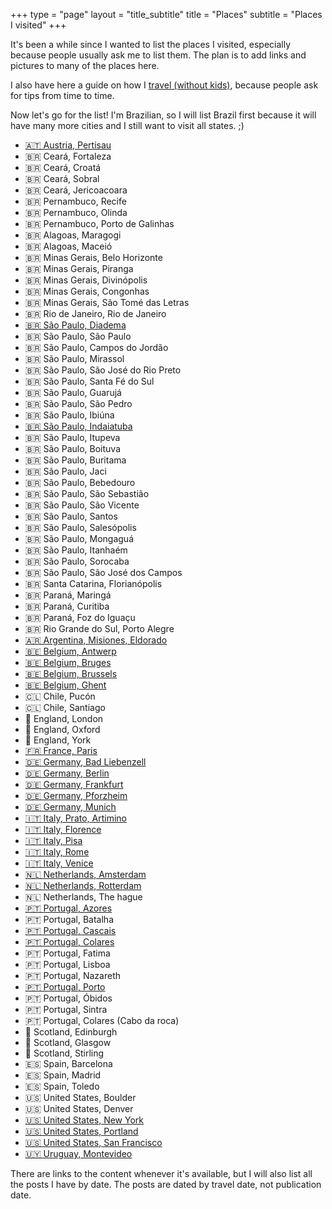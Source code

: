 +++
type = "page"
layout = "title_subtitle"
title = "Places"
subtitle = "Places I visited"
+++

It's been a while since I wanted to list the places I visited, especially
because people usually ask me to list them. The plan is to add links and
pictures to many of the places here.

I also have here a guide on how I [travel (without kids)](/places/travelwithoutkids), because people ask for tips from time to time.

Now let's go for the list! I'm Brazilian, so I will list Brazil first because
it will have many more cities and I still want to visit all states. ;)

+ [🇦🇹 Austria, Pertisau](pertisau)
+ 🇧🇷 Ceará, Fortaleza
+ 🇧🇷 Ceará, Croatá
+ 🇧🇷 Ceará, Sobral
+ 🇧🇷 Ceará, Jericoacoara
+ 🇧🇷 Pernambuco, Recife
+ 🇧🇷 Pernambuco, Olinda
+ 🇧🇷 Pernambuco, Porto de Galinhas
+ 🇧🇷 Alagoas, Maragogi
+ 🇧🇷 Alagoas, Maceió
+ 🇧🇷 Minas Gerais, Belo Horizonte
+ 🇧🇷 Minas Gerais, Piranga
+ 🇧🇷 Minas Gerais, Divinópolis
+ 🇧🇷 Minas Gerais, Congonhas
+ 🇧🇷 Minas Gerais, São Tomé das Letras
+ 🇧🇷 Rio de Janeiro, Rio de Janeiro
+ [🇧🇷 São Paulo, Diadema](diadema)
+ 🇧🇷 São Paulo, São Paulo
+ 🇧🇷 São Paulo, Campos do Jordão
+ 🇧🇷 São Paulo, Mirassol
+ 🇧🇷 São Paulo, São José do Rio Preto
+ 🇧🇷 São Paulo, Santa Fé do Sul
+ 🇧🇷 São Paulo, Guarujá
+ 🇧🇷 São Paulo, São Pedro
+ 🇧🇷 São Paulo, Ibiúna
+ [🇧🇷 São Paulo, Indaiatuba](indaiatuba)
+ 🇧🇷 São Paulo, Itupeva
+ 🇧🇷 São Paulo, Boituva
+ 🇧🇷 São Paulo, Buritama
+ 🇧🇷 São Paulo, Jaci
+ 🇧🇷 São Paulo, Bebedouro
+ 🇧🇷 São Paulo, São Sebastião
+ 🇧🇷 São Paulo, São Vicente
+ 🇧🇷 São Paulo, Santos
+ 🇧🇷 São Paulo, Salesópolis
+ 🇧🇷 São Paulo, Mongaguá
+ 🇧🇷 São Paulo, Itanhaém
+ 🇧🇷 São Paulo, Sorocaba
+ 🇧🇷 São Paulo, São José dos Campos
+ 🇧🇷 Santa Catarina, Florianópolis
+ 🇧🇷 Paraná, Maringá
+ 🇧🇷 Paraná, Curitiba
+ 🇧🇷 Paraná, Foz do Iguaçu
+ 🇧🇷 Rio Grande do Sul, Porto Alegre
+ [🇦🇷 Argentina, Misiones, Eldorado](eldorado)
+ [🇧🇪 Belgium, Antwerp](antwerp)
+ [🇧🇪 Belgium, Bruges](bruges)
+ [🇧🇪 Belgium, Brussels](brussels)
+ [🇧🇪 Belgium, Ghent](ghent)
+ 🇨🇱 Chile, Pucón
+ 🇨🇱 Chile, Santiago
+ 🏴󠁧󠁢󠁥󠁮󠁧󠁿 England, London
+ 🏴󠁧󠁢󠁥󠁮󠁧󠁿 England, Oxford
+ 🏴󠁧󠁢󠁥󠁮󠁧󠁿 England, York
+ [🇫🇷 France, Paris](paris)
+ [🇩🇪 Germany, Bad Liebenzell](badliebenzell)
+ [🇩🇪 Germany, Berlin](berlin)
+ [🇩🇪 Germany, Frankfurt](frankfurt)
+ [🇩🇪 Germany, Pforzheim](pforzheim)
+ [🇩🇪 Germany, Munich](munich)
+ [🇮🇹 Italy, Prato, Artimino](prato)
+ [🇮🇹 Italy, Florence](florence)
+ [🇮🇹 Italy, Pisa](pisa)
+ [🇮🇹 Italy, Rome](rome)
+ [🇮🇹 Italy, Venice](venice)
+ [🇳🇱 Netherlands, Amsterdam](amsterdam)
+ [🇳🇱 Netherlands, Rotterdam](rotterdam)
+ 🇳🇱 Netherlands, The hague
+ [🇵🇹 Portugal, Azores](azores)
+ 🇵🇹 Portugal, Batalha
+ [🇵🇹 Portugal, Cascais](cascais)
+ [🇵🇹 Portugal, Colares](colares)
+ 🇵🇹 Portugal, Fatima
+ 🇵🇹 Portugal, Lisboa
+ 🇵🇹 Portugal, Nazareth
+ [🇵🇹 Portugal, Porto](porto)
+ 🇵🇹 Portugal, Óbidos
+ 🇵🇹 Portugal, Sintra
+ 🇵🇹 Portugal, Colares (Cabo da roca)
+ 🏴󠁧󠁢󠁳󠁣󠁴󠁿 Scotland, Edinburgh
+ 🏴󠁧󠁢󠁳󠁣󠁴󠁿 Scotland, Glasgow
+ 🏴󠁧󠁢󠁳󠁣󠁴󠁿 Scotland, Stirling
+ 🇪🇸 Spain, Barcelona
+ 🇪🇸 Spain, Madrid
+ 🇪🇸 Spain, Toledo
+ 🇺🇸 United States, Boulder
+ 🇺🇸 United States, Denver
+ [🇺🇸 United States, New York](nyc)
+ [🇺🇸 United States, Portland](portland)
+ [🇺🇸 United States, San Francisco](sanfrancisco)
+ [🇺🇾 Uruguay, Montevideo](montevideo)

There are links to the content whenever it's available, but I will also list
all the posts I have by date. The posts are dated by travel date, not
publication date.

